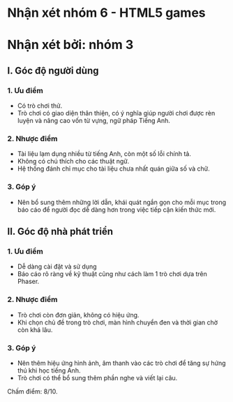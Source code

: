 # Nhận xét nhóm 6 - HTML5 games
# Nhận xét bởi: nhóm 3

## I. Góc độ người dùng
### 1. Ưu điểm
-	Có trò chơi thử.
- Trò chơi có giao diện thân thiện, có ý nghĩa giúp người chơi được rèn luyện và nâng cao vốn từ vựng, 
ngữ pháp Tiếng Anh.

### 2. Nhược điểm
-	Tài liệu lạm dụng nhiều từ tiếng Anh, còn một số lỗi chính tả.
-	Không có chú thích cho các thuật ngữ.
- Hệ thống đánh chỉ mục cho tài liệu chưa nhất quán giữa số và chữ.

### 3. Góp ý
- Nên bổ sung thêm những lời dẫn, khái quát ngắn gọn cho mỗi mục trong báo cáo để người đọc dễ dàng hơn trong
việc tiếp cận kiến thức mới.


## II. Góc độ nhà phát triển
### 1. Ưu điểm
- Dễ dàng cài đặt và sử dụng
- Báo cáo  rõ ràng về kỹ thuật cũng như cách làm 1 trò chơi dựa trên Phaser.

### 2. Nhược điểm
- Trò chơi còn đơn giản, không có hiệu ứng.
- Khi chọn chủ đề trong trò chơi, màn hình chuyển đen và thời gian chờ còn khá lâu.

### 3. Góp ý
- Nên thêm hiệu ứng hình ảnh, âm thanh vào các trò chơi để tăng sự hứng thú khi học tiếng Anh.
- Trò chơi có thể bổ sung thêm phần nghe và viết lại câu.

Chấm điểm: 8/10.

